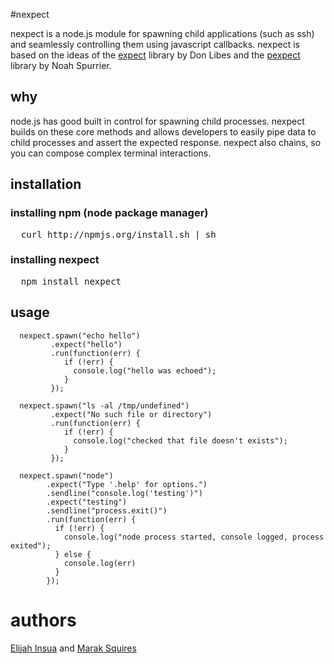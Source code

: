 #nexpect

nexpect is a node.js module for spawning child applications (such as ssh) and seamlessly controlling them using javascript callbacks. nexpect is based on the ideas of the [expect][0] library by Don Libes and the [pexpect][1] library by Noah Spurrier. 

## why

node.js has good built in control for spawning child processes. nexpect builds on these core methods and allows developers to easily pipe data to child processes and assert the expected response. nexpect also chains, so you can compose complex terminal interactions.

## installation

### installing npm (node package manager)
<pre>
  curl http://npmjs.org/install.sh | sh
</pre>

### installing nexpect
<pre>
  npm install nexpect
</pre>

## usage

      nexpect.spawn("echo hello")
             .expect("hello")
             .run(function(err) {
                if (!err) {
                  console.log("hello was echoed");
                }
             });

      nexpect.spawn("ls -al /tmp/undefined")
             .expect("No such file or directory")
             .run(function(err) {
                if (!err) {
                  console.log("checked that file doesn't exists");
                }
             });

      nexpect.spawn("node")
            .expect("Type '.help' for options.")
            .sendline("console.log('testing')")
            .expect("testing")
            .sendline("process.exit()")
            .run(function(err) {
              if (!err) {
                console.log("node process started, console logged, process exited");
              } else {
                console.log(err)
              }
            });


# authors

[Elijah Insua][2] and [Marak Squires][3]

[0]: http://search.cpan.org/~rgiersig/Expect-1.21/Expect.pod "expect"
[1]: http://pexpect.sourceforge.net/pexpect.html "pexpect"
[2]: http://github.com/tmpvar "Elijah Insua"
[3]: http://github.com/marak "Marak Squires"
